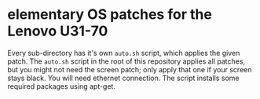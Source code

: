 # elementary OS patches for the Lenovo U31-70

Every sub-directory has it's own `auto.sh` script, which applies the given patch.
The `auto.sh` script in the root of this repository applies all patches, but you might not need the screen patch; only apply that one if your screen stays black.
You will need ethernet connection. The script installs some required packages using apt-get.
